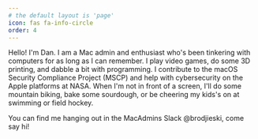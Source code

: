 ```yaml
---
# the default layout is 'page'
icon: fas fa-info-circle
order: 4
---
```


Hello! I'm Dan. I am a Mac admin and enthusiast who's been tinkering with computers for as long as I can remember. I play video games, do some 3D printing, and dabble a bit with programming. I contribute to the macOS Security Compliance Project (MSCP) and help with cybersecurity on the Apple platforms at NASA. When I'm not in front of a screen, I'll do some mountain biking, bake some sourdough, or be cheering my kids's on at swimming or field hockey.

You can find me hanging out in the MacAdmins Slack @brodjieski, come say hi!